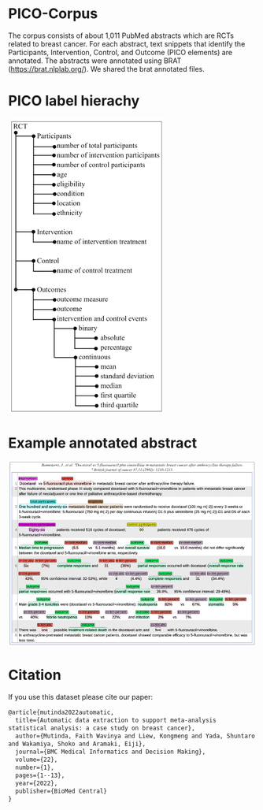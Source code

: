 # PICO-Corpus
The corpus consists of about 1,011 PubMed abstracts which are RCTs related to breast cancer. For each abstract, text snippets that identify the Participants, Intervention, Control, and Outcome (PICO elements) are annotated.
The abstracts were annotated using BRAT (https://brat.nlplab.org/).
We shared the brat annotated files.


# PICO label hierachy 
![](label_hierachy1.png)


# Example annotated abstract 
![](example_annotated_abstract.png)




# Citation
If you use this dataset please cite our paper:
```
@article{mutinda2022automatic,
  title={Automatic data extraction to support meta-analysis statistical analysis: a case study on breast cancer},
  author={Mutinda, Faith Wavinya and Liew, Kongmeng and Yada, Shuntaro and Wakamiya, Shoko and Aramaki, Eiji},
  journal={BMC Medical Informatics and Decision Making},
  volume={22},
  number={1},
  pages={1--13},
  year={2022},
  publisher={BioMed Central}
}
```

